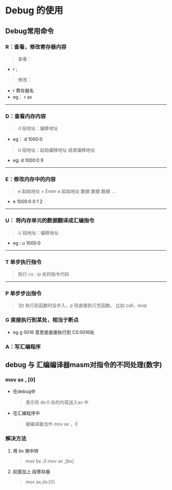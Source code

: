 # Debug 的使用

## Debug常用命令

### R：查看，修改寄存器内容

> 查看：
* r ;

> 修改：
* r 寄存器名
* eg： r ax

***

### D：查看内存内容

> d 段地址：偏移地址
* eg： d 1000:0

> d 段地址：起始偏移地址 结束偏移地址
* eg: d 1000:0 9

***

### E：修改内存中的内容

> e 起始地址 + Enter
> e 起始地址 数据 数据 数据 ...
* e 1000:0 0 1 2

***

### U： 将内存单元的数据翻译成汇编指令

> U  段地址：偏移地址
* eg : u 1000:0

***

### T 单步执行指令

> 执行 cs : ip 处的指令代码 
***

### P 单步步出指令

> 当t 执行到函数时会步入，p 则直接执行完函数。 比如 call，loop

### G 直接执行到某处，相当于断点

* eg g 0016 意思是直接执行到 CS:0016处

### A：写汇编程序

## debug 与 汇编编译器masm对指令的不同处理(数字)

### mov ax , [0]

* 在debug中
    > 表示将 ds:0 处的内容送入ax 中
* 在汇编程序中
    > 被编译器当作 mov ax ，0

### 解决方法

1. 用 bx 做中转
    > mov bx ,0
    > mov ax ,[bx]
1. 前面加上 段寄存器
    > mov ax,ds:[0]